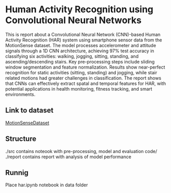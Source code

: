 # Human Activity Recognition using Convolutional Neural Networks
This is report about a Convolutional Neural Network (CNN)-based Human Activity Recognition (HAR) system using smartphone sensor data from the MotionSense dataset. The model processes accelerometer and attitude signals through a 1D CNN architecture, achieving 97\% test accuracy in classifying six activities: walking, jogging, sitting, standing, and ascending/descending stairs. Key pre-processing steps include sliding window segmentation and feature normalization. Results show near-perfect recognition for static activities (sitting, standing) and jogging, while stair related motions had greater challenges in classification. The report shows that CNNs can effectively extract spatal and temporal features for HAR, with potential applications in health monitoring, fitness tracking, and smart environments.

## Link to dataset
[MotionSenseDataset](https://github.com/mmalekzadeh/motion-sense)

## Structure
./src contains noteook with pre-processing, model and evaluation code/
./report contains report with analysis of model performance

## Runnig
Place har.ipynb notebook in data folder
